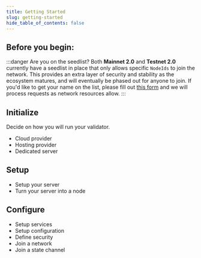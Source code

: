 ```yaml
---
title: Getting Started
slug: getting-started
hide_table_of_contents: false
---
```


## Before you begin:

:::danger Are you on the seedlist?
Both **Mainnet 2.0** and **Testnet 2.0** currently have a seedlist in place that only allows specific `NodeIds` to join the network.
This provides an extra layer of security and stability as the ecosystem matures, and will eventually be phased out for anyone to join. If you'd like to get your name on the list, please fill out [this form](https://airtable.com/shroR5bXszQXdh6dn) and we will process requests as network resources allow.
:::
## Initialize

Decide on how you will run your validator.

- Cloud provider
- Hosting provider
- Dedicated server

## Setup

- Setup your server
- Turn your server into a node

## Configure

- Setup services
- Setup configuration
- Define security
- Join a network
- Join a state channel